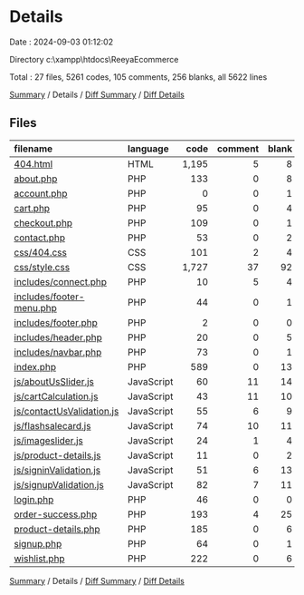 # Details

Date : 2024-09-03 01:12:02

Directory c:\\xampp\\htdocs\\ReeyaEcommerce

Total : 27 files,  5261 codes, 105 comments, 256 blanks, all 5622 lines

[Summary](results.md) / Details / [Diff Summary](diff.md) / [Diff Details](diff-details.md)

## Files
| filename | language | code | comment | blank | total |
| :--- | :--- | ---: | ---: | ---: | ---: |
| [404.html](/404.html) | HTML | 1,195 | 5 | 8 | 1,208 |
| [about.php](/about.php) | PHP | 133 | 0 | 8 | 141 |
| [account.php](/account.php) | PHP | 0 | 0 | 1 | 1 |
| [cart.php](/cart.php) | PHP | 95 | 0 | 4 | 99 |
| [checkout.php](/checkout.php) | PHP | 109 | 0 | 1 | 110 |
| [contact.php](/contact.php) | PHP | 53 | 0 | 2 | 55 |
| [css/404.css](/css/404.css) | CSS | 101 | 2 | 4 | 107 |
| [css/style.css](/css/style.css) | CSS | 1,727 | 37 | 92 | 1,856 |
| [includes/connect.php](/includes/connect.php) | PHP | 10 | 5 | 4 | 19 |
| [includes/footer-menu.php](/includes/footer-menu.php) | PHP | 44 | 0 | 1 | 45 |
| [includes/footer.php](/includes/footer.php) | PHP | 2 | 0 | 0 | 2 |
| [includes/header.php](/includes/header.php) | PHP | 20 | 0 | 5 | 25 |
| [includes/navbar.php](/includes/navbar.php) | PHP | 73 | 0 | 1 | 74 |
| [index.php](/index.php) | PHP | 589 | 0 | 13 | 602 |
| [js/aboutUsSlider.js](/js/aboutUsSlider.js) | JavaScript | 60 | 11 | 14 | 85 |
| [js/cartCalculation.js](/js/cartCalculation.js) | JavaScript | 43 | 11 | 10 | 64 |
| [js/contactUsValidation.js](/js/contactUsValidation.js) | JavaScript | 55 | 6 | 9 | 70 |
| [js/flashsalecard.js](/js/flashsalecard.js) | JavaScript | 74 | 10 | 11 | 95 |
| [js/imageslider.js](/js/imageslider.js) | JavaScript | 24 | 1 | 4 | 29 |
| [js/product-details.js](/js/product-details.js) | JavaScript | 11 | 0 | 2 | 13 |
| [js/signinValidation.js](/js/signinValidation.js) | JavaScript | 51 | 6 | 13 | 70 |
| [js/signupValidation.js](/js/signupValidation.js) | JavaScript | 82 | 7 | 11 | 100 |
| [login.php](/login.php) | PHP | 46 | 0 | 0 | 46 |
| [order-success.php](/order-success.php) | PHP | 193 | 4 | 25 | 222 |
| [product-details.php](/product-details.php) | PHP | 185 | 0 | 6 | 191 |
| [signup.php](/signup.php) | PHP | 64 | 0 | 1 | 65 |
| [wishlist.php](/wishlist.php) | PHP | 222 | 0 | 6 | 228 |

[Summary](results.md) / Details / [Diff Summary](diff.md) / [Diff Details](diff-details.md)